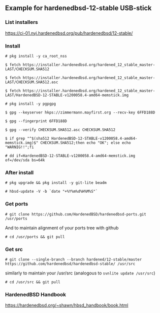 ## Example for hardenedbsd-12-stable USB-stick
### List installers
https://ci-01.nyi.hardenedbsd.org/pub/hardenedbsd/12-stable/


### Install
`# pkg install -y ca_root_nss`

`$ fetch https://installer.hardenedbsd.org/hardened_12_stable_master-LAST/CHECKSUM.SHA512`

`$ fetch https://installer.hardenedbsd.org/hardened_12_stable_master-LAST/CHECKSUM.SHA512.asc`

`$ fetch https://installer.hardenedbsd.org/hardened_12_stable_master-LAST/HardenedBSD-12-STABLE-v1200058.4-amd64-memstick.img`

`# pkg install -y pgpgpg`

`$ gpg --keyserver hkps://zimmermann.mayfirst.org --recv-key 6FFD188D`

`$ gpg --fingerprint 6FFD188D`

`$ gpg --verify CHECKSUM.SHA512.asc CHECKSUM.SHA512`

`$ if grep "^$(sha512 HardenedBSD-12-STABLE-v1200058.4-amd64-memstick.img)$" CHECKSUM.SHA512;then echo "OK"; else echo "WARNIG!!";fi`

`# dd if=HardenedBSD-12-STABLE-v1200058.4-amd64-memstick.img of=/dev/sda bs=64k`


### After install
`# pkg upgrade && pkg install -y git-lite beadm`

``# hbsd-update -V -b `date "+%Y%m%d%H%M%S"` ``

### Get ports
`# git clone https://github.com/HardenedBSD/hardenedbsd-ports.git /usr/ports`

And to maintain alignment of your ports tree with github

`# cd /usr/ports && git pull`

### Get src
`# git clone --single-branch --branch hardened/12-stable/master https://github.com/hardenedbsd/hardenedbsd-stable/ /usr/src`

similarly to maintain your /usr/src (analogous to `svnlite update /usr/src`)

`# cd /usr/src && git pull`

### HardenedBSD Handbook
https://hardenedbsd.org/~shawn/hbsd_handbook/book.html
